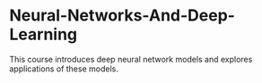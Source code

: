 # Neural-Networks-And-Deep-Learning
This course introduces deep neural network models and explores applications of these models.
